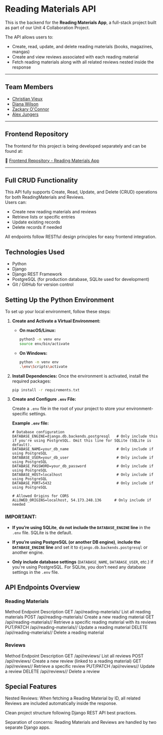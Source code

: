 # Reading Materials API

This is the backend for the **Reading Materials App**, a full-stack project built as part of our Unit 4 Collaboration Project.

The API allows users to:
- Create, read, update, and delete reading materials (books, magazines, mangas)
- Create and view reviews associated with each reading material
- Fetch reading materials along with all related reviews nested inside the response

---

## Team Members

- [Christian Vieux](https://github.com/christianvieux)
- [Diana Wilson](https://github.com/DianaWilson1)
- [Zackary O'Connor](https://github.com/zackaryoconnor)
- [Alex Jungers](https://github.com/ajungers-ga)

---

## Frontend Repository

The frontend for this project is being developed separately and can be found at:

🔗 [Frontend Repository - Reading Materials App](https://github.com/zackaryoconnor/Front-End)

---

## Full CRUD Functionality

This API fully supports Create, Read, Update, and Delete (CRUD) operations for both ReadingMaterials and Reviews.  
Users can:
- Create new reading materials and reviews
- Retrieve lists or specific entries
- Update existing records
- Delete records if needed

All endpoints follow RESTful design principles for easy frontend integration.


## Technologies Used

- Python
- Django
- Django REST Framework
- PostgreSQL (for production database, SQLite used for development)
- Git / GitHub for version control


## Setting Up the Python Environment

To set up your local environment, follow these steps:

1. **Create and Activate a Virtual Environment:**

    - **On macOS/Linux:**
      ```bash
      python3 -m venv env
      source env/bin/activate
      ```

    - **On Windows:**
      ```bash
      python -m venv env
      .\env\Scripts\activate
      ```

2. **Install Dependencies:**
   Once the environment is activated, install the required packages:
   ```bash
   pip install -r requirements.txt

3. **Create and Configure `.env` File:**

   Create a `.env` file in the root of your project to store your environment-specific settings.

   **Example `.env` file:**
   ```
   # Database configuration
   DATABASE_ENGINE=django.db.backends.postgresql   # Only include this if you're using PostgreSQL. Omit this line for SQLite (SQLite is default).
   DATABASE_NAME=your_db_name                      # Only include if using PostgreSQL
   DATABASE_USER=your_db_user                      # Only include if using PostgreSQL
   DATABASE_PASSWORD=your_db_password              # Only include if using PostgreSQL
   DATABASE_HOST=localhost                         # Only include if using PostgreSQL
   DATABASE_PORT=5432                              # Only include if using PostgreSQL

   # Allowed Origins for CORS
   ALLOWED_ORIGINS=localhost, 54.173.248.136      # Only include if needed
   ```

### **IMPORTANT:**

- **If you’re using SQLite**, **do not include the `DATABASE_ENGINE` line** in the `.env` file. SQLite is the default.
  
- **If you’re using PostgreSQL (or another DB engine)**, **include the `DATABASE_ENGINE` line** and set it to `django.db.backends.postgresql` or another engine.
  
- **Only include database settings** (`DATABASE_NAME`, `DATABASE_USER`, etc.) if you're using PostgreSQL. For SQLite, you don’t need any database settings in the `.env` file.


## API Endpoints Overview

### Reading Materials
Method	Endpoint	Description
GET	/api/reading-materials/	List all reading materials
POST	/api/reading-materials/	Create a new reading material
GET	/api/reading-materials/<id>/	Retrieve a specific reading material with its reviews
PUT/PATCH	/api/reading-materials/<id>/	Update a reading material
DELETE	/api/reading-materials/<id>/	Delete a reading material

### Reviews
Method	Endpoint	Description
GET	/api/reviews/	List all reviews
POST	/api/reviews/	Create a new review (linked to a reading material)
GET	/api/reviews/<id>/	Retrieve a specific review
PUT/PATCH	/api/reviews/<id>/	Update a review
DELETE	/api/reviews/<id>/	Delete a review

## Special Features

Nested Reviews: When fetching a Reading Material by ID, all related Reviews are included automatically inside the response.

Clean project structure following Django REST API best practices.

Separation of concerns: Reading Materials and Reviews are handled by two separate Django apps.

